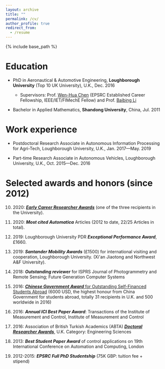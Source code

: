 ```yaml
---
layout: archive
title: ""
permalink: /cv/
author_profile: true
redirect_from:
  - /resume
---
```


{% include base_path %}

Education
======

* PhD in Aeronautical & Automotive Engineering, **Loughborough University** (Top 10 UK University), U.K., Dec. 2016 
  * Supervisors: Prof. [Wen-Hua Chen](https://www.lboro.ac.uk/departments/aae/staff/wen-hua-chen/) (EPSRC Established Career Fellowship, IEEE/IET/FIMechE Fellow) and Prof. [Baibing Li](https://www.lboro.ac.uk/departments/sbe/staff/baibing-li/)

* Bachelor in Applied Mathematics, **Shandong University**, China, Jul. 2011

Work experience
======

* Postdoctoral Research Associate in Autonomous Information Processing for Agri-Tech, Loughborough University, U.K., Jan. 2017—May. 2019

* Part-time Research Associate in Autonomous Vehicles, Loughborough University, U.K., Oct. 2015—Dec. 2016


Selected awards and honors (since 2012)
======
   10. 2020: [**_Early Career Researcher Awards_**](https://www.essex.ac.uk/research/celebrating-our-researchers/2020) (one of the three recipients in the University).

   9. 2020: **_Most cited Automatica_** Articles (2012 to date, 22/25 Articles in total).

   8. 2019: Loughborough University PDR **_Exceptional Performance Award_**, £1660.

   7. 2019: **_Santander Mobility Awards_** (£1500) for international visiting and cooperation, Loughborough University. (Xi'an Jiaotong and Northwest A&F University).

   6. 2018: **_Outstanding reviewer_** for ISPRS Journal of Photogrammetry and Remote Sensing; Future Generation Computer Systems

   5. 2016: [**_Chinese Government Award_** for Outstanding Self-Financed Students Abroad](http://www.chinese-embassy.org.uk/dssghd/2016nian/201605/t20160520_3375996.htm) (6000 USD, the highest honour from China Government for students abroad, totally 31 recipients in U.K. and 500 worldwide in 2016)

   4. 2016: **_Annual ICI Best Paper Award_**: Transactions of the Institute of Measurement and Control, Institute of Measurement and Control

   3. 2016: Association of British Turkish Academics (ABTA) [**_Doctoral Researcher Awards_**](https://www.abtanet.org.uk/events/22), U.K. Category: Engineering Sciences

   2. 2013: **_Best Student Paper Award_** of control applications on 19th International Conference on Automation and Computing, London

   1. 2012-2015: **_EPSRC Full PhD Studentship_** (75K GBP: tuition fee + stipend) 
  
<!---

Publications
======
  <ul>{% for post in site.publications %}
    {% include archive-single-cv.html %}
  {% endfor %}</ul>
  
Talks
======
  <ul>{% for post in site.talks %}
    {% include archive-single-talk-cv.html %}
  {% endfor %}</ul>
  
Teaching
======
  <ul>{% for post in site.teaching %}
    {% include archive-single-cv.html %}
  {% endfor %}</ul>
  
Service and leadership
======
* Currently signed in to 43 different slack teams

-->  
